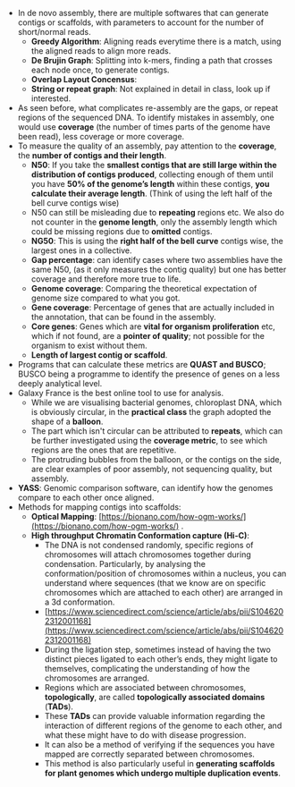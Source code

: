 * In de novo assembly, there are multiple softwares that can generate contigs or scaffolds, with parameters to account for the number of short/normal reads.  
  * **Greedy Algorithm**: Aligning reads everytime there is a match, using the aligned reads to align more reads.  
  * **De Brujin Graph**: Splitting into k-mers, finding a path that crosses each node once, to generate contigs.  
  * **Overlap Layout Concensus**:  
  * **String or repeat graph**: Not explained in detail in class, look up if interested.  
* As seen before, what complicates re-assembly are the gaps, or repeat regions of the sequenced DNA. To identify mistakes in assembly, one would use **coverage** (the number of times parts of the genome have been read), less coverage or more coverage.  
* To measure the quality of an assembly, pay attention to the **coverage**, the **number of contigs and their length**.  
  * **N50**: If you take the **smallest contigs that are still large within the distribution of contigs produced**, collecting enough of them until you have **50% of the genome’s length** within these contigs, **you calculate their average length**. (Think of using the left half of the bell curve contigs wise)  
  * N50 can still be misleading due to **repeating** regions etc. We also do not counter in the **genome length**, only the assembly length which could be missing regions due to **omitted** contigs.  
  * **NG50**: This is using the **right half of the bell curve** contigs wise, the largest ones in a collective.   
  * **Gap percentage**: can identify cases where two assemblies have the same N50, (as it only measures the contig quality) but one has better coverage and therefore more true to life.  
  * **Genome coverage**: Comparing the theoretical expectation of genome size compared to what you got.  
  * **Gene coverage**: Percentage of genes that are actually included in the annotation, that can be found in the assembly.  
  * **Core genes**: Genes which are **vital for organism proliferation** etc, which if not found, are a **pointer of quality**; not possible for the organism to exist without them.  
  * **Length of largest contig or scaffold**.  
* Programs that can calculate these metrics are **QUAST and BUSCO**; BUSCO being a programme to identify the presence of genes on a less deeply analytical level.   
* Galaxy France is the best online tool to use for analysis.  
  * While we are visualising bacterial genomes, chloroplast DNA, which is obviously circular, in the **practical class** the graph adopted the shape of a **balloon**.   
  * The part which isn't circular can be attributed to **repeats**, which can be further investigated using the **coverage metric**, to see which regions are the ones that are repetitive.  
  * The protruding bubbles from the balloon, or the contigs on the side, are clear examples of poor assembly, not sequencing quality, but assembly.   
* **YASS**: Genomic comparison software, can identify how the genomes compare to each other once aligned.  
* Methods for mapping contigs into scaffolds:  
  * **Optical Mapping**: [https://bionano.com/how-ogm-works/](https://bionano.com/how-ogm-works/) .  
  * **High throughput Chromatin Conformation capture (Hi-C)**:  
    * The DNA is not condensed randomly, specific regions of chromosomes will attach chromosomes together during condensation. Particularly, by analysing the conformation/position of chromosomes within a nucleus, you can understand where sequences (that we know are on specific chromosomes which are attached to each other) are arranged in a 3d conformation.  
    * [https://www.sciencedirect.com/science/article/abs/pii/S1046202312001168](https://www.sciencedirect.com/science/article/abs/pii/S1046202312001168)   
    * During the ligation step, sometimes instead of having the two distinct pieces ligated to each other’s ends, they might ligate to themselves, complicating the understanding of how the chromosomes are arranged.  
    * Regions which are associated between chromosomes, **topologically**, are called **topologically associated domains** (**TADs**).  
    * These **TADs** can provide valuable information regarding the interaction of different regions of the genome to each other, and what these might have to do with disease progression.  
    * It can also be a method of verifying if the sequences you have mapped are correctly separated between chromosomes.  
    * This method is also particularly useful in **generating scaffolds for plant genomes which undergo multiple duplication events**.
